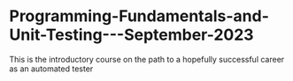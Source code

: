 # Programming-Fundamentals-and-Unit-Testing---September-2023
This is the introductory course on the path to a hopefully successful career as an automated tester
